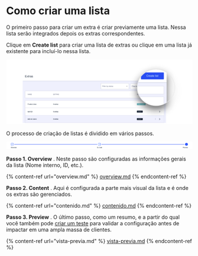 # Como criar uma lista

O primeiro passo para criar um extra é criar previamente uma lista. Nessa lista serão integrados depois os extras correspondentes.

Clique em **Create list** para criar uma lista de extras ou clique em uma lista já existente para incluí-lo nessa lista.

![](../.gitbook/assets/CreateListButtonDetail.png)

O processo de criação de listas é dividido em vários passos.

![](../.gitbook/assets/ExtrasSteps.png)

**Passo 1. Overview** . Neste passo são configuradas as informações gerais da lista (Nome interno, ID, etc.).

{% content-ref url="overview.md" %}
[overview.md](overview.md)
{% endcontent-ref %}

**Passo 2. Content** . Aqui é configurada a parte mais visual da lista e é onde os extras são gerenciados.

{% content-ref url="contenido.md" %}
[contenido.md](contenido.md)
{% endcontent-ref %}

**Passo 3. Preview** . O último passo, como um resumo, e a partir do qual você também pode [criar um teste](../como-hacer-un-test.md) para validar a configuração antes de impactar em uma ampla massa de clientes.

{% content-ref url="vista-previa.md" %}
[vista-previa.md](vista-previa.md)
{% endcontent-ref %}

